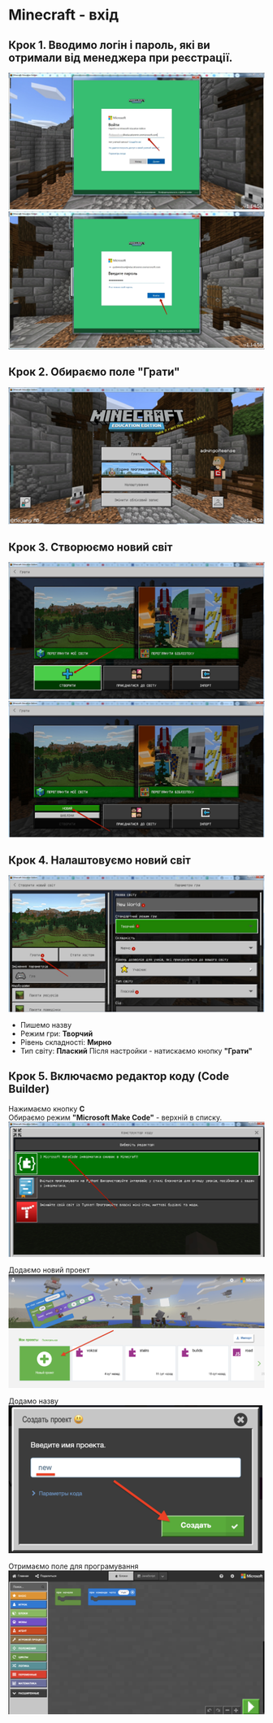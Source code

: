 # Minecraft - вхід
## Крок 1. Вводимо логін і пароль, які ви отримали від менеджера при реєстрації.
<img src = "img/in.jpg">
<img src = "img/in1.jpg">

## Крок 2. Обираємо поле "Грати"

<img src = "img/step1.jpg">

## Крок 3. Створюємо новий світ

<img src = "img/step2.jpg">  
<img src = "img/step3.jpg">

## Крок 4. Налаштовуємо новий світ

<img src = "img/step4.jpg">

* Пишемо назву 
* Режим гри: **Творчий**
* Рівень складності: **Мирно**
* Тип світу: **Плаский**
Після настройки - натискаємо кнопку **"Грати"**

## Крок 5. Включаємо редактор коду (Code Builder) 

Нажимаємо кнопку **C**    
Обираємо режим **"Microsoft Make Code"** - верхній в списку.  
<img src = "img/step6.jpg" width = 600>  


Додаємо новий проект  
<img src = "img/step7.png">  

Додамо назву  
<img src = "img/step8.png" width = 500>

Отримаємо поле для програмування  
<img src = "img/step9.png">  


